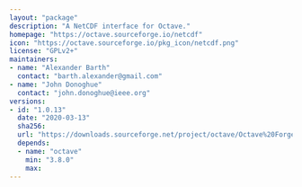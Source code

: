 ```yaml
---
layout: "package"
description: "A NetCDF interface for Octave."
homepage: "https://octave.sourceforge.io/netcdf"
icon: "https://octave.sourceforge.io/pkg_icon/netcdf.png"
license: "GPLv2+"
maintainers:
- name: "Alexander Barth"
  contact: "barth.alexander@gmail.com"
- name: "John Donoghue"
  contact: "john.donoghue@ieee.org"
versions:
- id: "1.0.13"
  date: "2020-03-13"
  sha256:
  url: "https://downloads.sourceforge.net/project/octave/Octave%20Forge%20Packages/Individual%20Package%20Releases/netcdf-1.0.13.tar.gz"
  depends:
  - name: "octave"
    min: "3.8.0"
    max:
---
```

